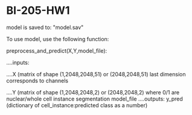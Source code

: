 # BI-205-HW1

model is saved to: "model.sav"

To use model, use the following function:

preprocess_and_predict(X,Y,model_file):

....inputs: 

....X (matrix of shape (1,2048,2048,51) or (2048,2048,51)  last dimension corresponds to channels
    
....Y (matrix of shape (1,2048,2048,2) or (2048,2048,2) where 0/1 are nuclear/whole cell instance segmentation
            model_file
....outputs: y_pred (dictionary of cell_instance:predicted class as a number)
    
